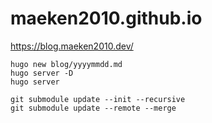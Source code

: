 # maeken2010.github.io

https://blog.maeken2010.dev/

```
hugo new blog/yyyymmdd.md
hugo server -D
hugo server
```

```
git submodule update --init --recursive
git submodule update --remote --merge
```

